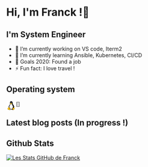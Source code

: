 # Hi, I'm Franck !👋

## I'm System Engineer

- 🔭 I’m currently working on VS code, Iterm2
- 🌱 I’m currently learning Ansible, Kubernetes, CI/CD
- 🌱 Goals 2020: Found a job
- ⚡ Fun fact: I love travel !

## Operating system

[<img align="left" alt="Linux" width="26px" src="https://raw.githubusercontent.com/github/explore/80688e429a7d4ef2fca1e82350fe8e3517d3494d/topics/linux/linux.png"/>]

## Latest blog posts (In progress !)
<!-- BLOG-POST-LIST:START -->
<!-- BLOG-POST-LIST:END -->

## Github Stats

[![Les Stats GitHub de Franck](https://github-readme-stats.vercel.app/api?username=francklafon)](https://github.com/francklafon/github-readme-stats)
